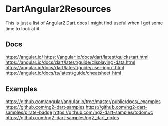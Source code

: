 # DartAngular2Resources
This is just a list of Angular2 Dart docs I might find useful when I get some time to look at it

Docs
----
https://angular.io/
https://angular.io/docs/dart/latest/quickstart.html
https://angular.io/docs/dart/latest/guide/displaying-data.html
https://angular.io/docs/dart/latest/guide/user-input.html
https://angular.io/docs/ts/latest/guide/cheatsheet.html

Examples
--------
https://github.com/angular/angular.io/tree/master/public/docs/_examples
https://github.com/ng2-dart-samples
https://github.com/ng2-dart-samples/pirate-badge
https://github.com/ng2-dart-samples/todomvc
https://github.com/ng2-dart-samples/ng2_dart_notes
